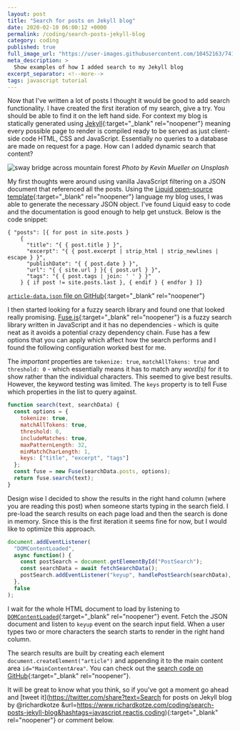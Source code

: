 ```yaml
---
layout: post
title: "Search for posts on Jekyll blog"
date: 2020-02-10 06:00:12 +0000
permalink: /coding/search-posts-jekyll-blog
category: coding
published: true
full_image_url: "https://user-images.githubusercontent.com/10452163/74111687-79418e00-4b8e-11ea-85ef-74fe4b76347e.jpg"
meta_description: >
  Show examples of how I added search to my Jekyll blog
excerpt_separator: <!--more-->
tags: javascript tutorial
---
```


Now that I've written a lot of posts I thought it would be good to add search functionality. I have created the first iteration of my search, give a try. You should be able to find it on the left hand side. For context my blog is statically generated using [Jekyll](https://jekyllrb.com/){:target="\_blank" rel="noopener"} meaning every possible page to render is compiled ready to be served as just client-side code HTML, CSS and JavaScript. Essentially no queries to a database are made on request for a page. How can I added dynamic search that content? 

<!--more-->

![sway bridge across mountain forest](https://user-images.githubusercontent.com/10452163/74111687-79418e00-4b8e-11ea-85ef-74fe4b76347e.jpg)
_Photo by Kevin Mueller on Unsplash_

My first thoughts were around using vanilla JavaScript filtering on a JSON document that referenced all the posts. Using the [Liquid open-source template](https://shopify.github.io/liquid/){:target="\_blank" rel="noopener"} language my blog uses, I was able to generate the necessary JSON object. I've found Liquid easy to code and the documentation is good enough to help get unstuck. Below is the code snippet:

```
{ "posts": [{ for post in site.posts }
    {
      "title": "{ { post.title } }",
      "excerpt": "{ { post.excerpt | strip_html | strip_newlines | escape } }",
      "publishDate": "{ { post.date } }",
      "url": "{ { site.url } }{ { post.url } }",
      "tags": "{ { post.tags | join: ' ' } }"
    } { if post != site.posts.last }, { endif } { endfor } ]}
```

[`article-data.json` file on GitHub](https://github.com/rkotze/rkotze.github.io/blob/05f157c77ec759ba5360afc4c2cd0e9a53aa2ffe/article-data.json){:target="\_blank" rel="noopener"}

I then started looking for a fuzzy search library and found one that looked really promising. [Fuse.js](https://fusejs.io/){:target="\_blank" rel="noopener"} is a fuzzy search library written in JavaScript and it has no dependencies - which is quite neat as it avoids a potential crazy dependency chain. Fuse has a few options that you can apply which affect how the search performs and I found the following configuration worked best for me.

The _important_ properties are `tokenize: true`, `matchAllTokens: true` and `threshold: 0` - which essentially means it has to match any _word(s)_ for it to show rather than the individual characters. This seemed to give best results. However, the keyword testing was limited. The `keys` property is to tell Fuse which properties in the list to query against.

```javascript
function search(text, searchData) {
  const options = {
    tokenize: true,
    matchAllTokens: true,
    threshold: 0,
    includeMatches: true,
    maxPatternLength: 32,
    minMatchCharLength: 1,
    keys: ["title", "excerpt", "tags"]
  };
  const fuse = new Fuse(searchData.posts, options);
  return fuse.search(text);
}
```

Design wise I decided to show the results in the right hand column (where you are reading this post) when someone starts typing in the search field. I pre-load the search results on each page load and then the search is done in memory. Since this is the first iteration it seems fine for now, but I would like to optimize this approach.

```javascript
document.addEventListener(
  "DOMContentLoaded",
  async function() {
    const postSearch = document.getElementById("PostSearch");
    const searchData = await fetchSearchData();
    postSearch.addEventListener("keyup", handlePostSearch(searchData), false);
  },
  false
);
```

I wait for the whole HTML document to load by listening to [`DOMContentLoaded`](https://developer.mozilla.org/en-US/docs/Web/API/Window/DOMContentLoaded_event){:target="\_blank" rel="noopener"} event. Fetch the JSON document and listen to `keyup` event on the search input field. When a user types two or more characters the search starts to render in the right hand column.

The search results are built by creating each element `document.createElement("article")` and appending it to the main content area `id="MainContentArea"`. You can check out the [search code on GitHub](https://github.com/rkotze/rkotze.github.io/blob/master/scripts/rk.js#L1-L88){:target="\_blank" rel="noopener"}. 

It will be great to know what you think, so if you've got a moment go ahead and [tweet it](https://twitter.com/share?text=Search for posts on Jekyll blog by @richardkotze &url=https://www.richardkotze.com/coding/search-posts-jekyll-blog&hashtags=javascript,reactjs,coding){:target="\_blank" rel="noopener"} or comment below.
